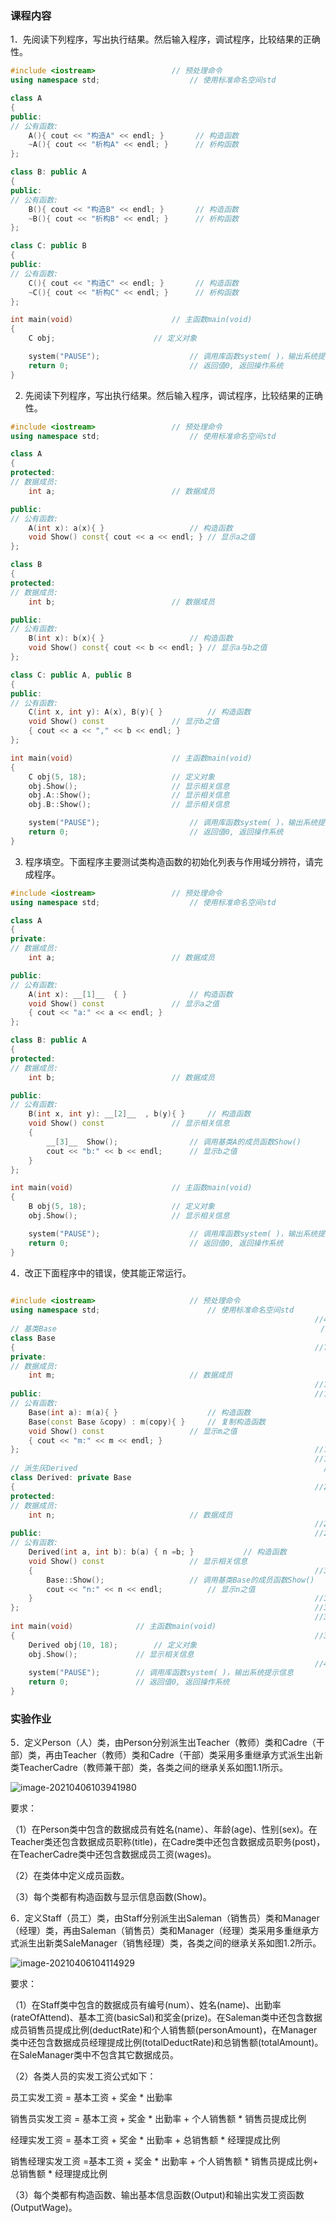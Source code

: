### 课程内容

1．先阅读下列程序，写出执行结果。然后输入程序，调试程序，比较结果的正确性。

```c++
#include <iostream>					// 预处理命令
using namespace std;					// 使用标准命名空间std

class A
{
public:
// 公有函数:
	A(){ cout << "构造A" << endl; }		// 构造函数
	~A(){ cout << "析构A" << endl; }		// 析构函数
};

class B: public A
{
public:
// 公有函数:
	B(){ cout << "构造B" << endl; }		// 构造函数
	~B(){ cout << "析构B" << endl; }		// 析构函数
};

class C: public B
{
public:
// 公有函数:
	C(){ cout << "构造C" << endl; }		// 构造函数
	~C(){ cout << "析构C" << endl; }		// 析构函数
};

int main(void)						// 主函数main(void)
{
	C obj;						// 定义对象

	system("PAUSE");            		// 调用库函数system( )，输出系统提示信息
	return 0;                    		// 返回值0, 返回操作系统
}
```

2. 先阅读下列程序，写出执行结果。然后输入程序，调试程序，比较结果的正确性。

```c++
#include <iostream>					// 预处理命令
using namespace std;					// 使用标准命名空间std

class A
{
protected:
// 数据成员:
	int a;							// 数据成员

public:
// 公有函数:
	A(int x): a(x){ }					// 构造函数
	void Show() const{ cout << a << endl; }	// 显示a之值
};

class B 
{
protected:
// 数据成员:
	int b;							// 数据成员

public:
// 公有函数:
	B(int x): b(x){ }					// 构造函数
	void Show() const{ cout << b << endl; }	// 显示a与b之值
};

class C: public A, public B 
{
public:
// 公有函数:
	C(int x, int y): A(x), B(y){ }			// 构造函数
	void Show() const				// 显示b之值
	{ cout << a << "," << b << endl; }	
};

int main(void)						// 主函数main(void)
{
	C obj(5, 18);					// 定义对象
	obj.Show();						// 显示相关信息
	obj.A::Show();					// 显示相关信息
	obj.B::Show();					// 显示相关信息

	system("PAUSE");            		// 调用库函数system( )，输出系统提示信息
	return 0;                    		// 返回值0, 返回操作系统
}
```

3. 程序填空。下面程序主要测试类构造函数的初始化列表与作用域分辨符，请完成程序。

```c++
#include <iostream>					// 预处理命令
using namespace std;					// 使用标准命名空间std

class A
{
private:
// 数据成员:
	int a;							// 数据成员

public:
// 公有函数:
	A(int x): __[1]__  { }				// 构造函数
	void Show() const				// 显示a之值
	{ cout << "a:" << a << endl; }	
};

class B: public A 
{
protected:
// 数据成员:
	int b;							// 数据成员

public:
// 公有函数:
	B(int x, int y): __[2]__  , b(y){ }		// 构造函数
	void Show() const				// 显示相关信息
	{ 
		__[3]__  Show();				// 调用基类A的成员函数Show()
		cout << "b:" << b << endl;		// 显示b之值
	}	
};

int main(void)						// 主函数main(void)
{
	B obj(5, 18);					// 定义对象
	obj.Show();						// 显示相关信息

	system("PAUSE");            		// 调用库函数system( )，输出系统提示信息
	return 0;                    		// 返回值0, 返回操作系统
}
```

4．改正下面程序中的错误，使其能正常运行。

```c++
																			//1
#include <iostream>						// 预处理命令						//2
using namespace std;						// 使用标准命名空间std				//3
																	//4
// 基类Base															//5
class Base																//6
{																	//7
private:																//8
// 数据成员:															//9
	int m;								// 数据成员						//10
																	//11
public:																//12
// 公有函数:															//13
	Base(int a): m(a){ }					// 构造函数						//14
	Base(const Base &copy) : m(copy){ }		// 复制构造函数						//15
	void Show() const					// 显示m之值						//16
	{ cout << "m:" << m << endl; }											//17
};																	//18
																	//19
// 派生灰Derived														//20
class Derived: private Base													//21
{																	//22
protected:																//23
// 数据成员:															//24
	int n;								// 数据成员						//25
																	//26
public:																//27
// 公有函数:															//28
	Derived(int a, int b): b(a) { n =b; }			// 构造函数						//29
	void Show() const					// 显示相关信息						//30
	{																//31`
		Base::Show();					// 调用基类Base的成员函数Show()		//32
		cout << "n:" << n << endl;			// 显示n之值						//33
	}																//34
};																	//35
																	//36
int main(void)				// 主函数main(void)								//37
{																	//38
	Derived obj(10, 18);		// 定义对象									//39
	obj.Show();				// 显示相关信息									//40
																	//41
	system("PAUSE");   		// 调用库函数system( )，输出系统提示信息				//42
	return 0;          		// 返回值0, 返回操作系统							//43
}	
```

### 实验作业

5．定义Person（人）类，由Person分别派生出Teacher（教师）类和Cadre（干部）类，再由Teacher（教师）类和Cadre（干部）类采用多重继承方式派生出新类TeacherCadre（教师兼干部）类，各类之间的继承关系如图1.1所示。

![image-20210406103941980](https://i.loli.net/2021/04/06/UG9gnvXrok2cuMZ.png)

要求：

（1）在Person类中包含的数据成员有姓名(name）、年龄(age)、性别(sex)。在Teacher类还包含数据成员职称(title)，在Cadre类中还包含数据成员职务(post)，在TeacherCadre类中还包含数据成员工资(wages)。

（2）在类体中定义成员函数。

（3）每个类都有构造函数与显示信息函数(Show)。



6．定义Staff（员工）类，由Staff分别派生出Saleman（销售员）类和Manager（经理）类，再由Saleman（销售员）类和Manager（经理）类采用多重继承方式派生出新类SaleManager（销售经理）类，各类之间的继承关系如图1.2所示。

![image-20210406104114929](https://i.loli.net/2021/04/06/h8NSwti9c4g3kpu.png)

要求：

（1）在Staff类中包含的数据成员有编号(num）、姓名(name)、出勤率(rateOfAttend)、基本工资(basicSal)和奖金(prize)。在Saleman类中还包含数据成员销售员提成比例(deductRate)和个人销售额(personAmount)，在Manager类中还包含数据成员经理提成比例(totalDeductRate)和总销售额(totalAmount)。在SaleManager类中不包含其它数据成员。

（2）各类人员的实发工资公式如下：

员工实发工资 = 基本工资 + 奖金 * 出勤率

销售员实发工资 = 基本工资 + 奖金 * 出勤率 + 个人销售额 * 销售员提成比例

经理实发工资 = 基本工资 + 奖金 * 出勤率 + 总销售额 * 经理提成比例

销售经理实发工资 =基本工资 + 奖金 * 出勤率 + 个人销售额 * 销售员提成比例+ 总销售额 * 经理提成比例

（3）每个类都有构造函数、输出基本信息函数(Output)和输出实发工资函数(OutputWage)。